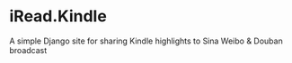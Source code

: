 iRead.Kindle
============

A simple Django site for sharing Kindle highlights to Sina Weibo &amp; Douban broadcast